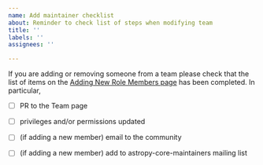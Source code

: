 ```yaml
---
name: Add maintainer checklist
about: Reminder to check list of steps when modifying team
title: ''
labels: ''
assignees: ''

---
```


If you are adding or removing someone from a team please check that the list of items on the [Adding New Role Members page](https://github.com/astropy/astropy-project/blob/main/policies/adding-new-role-members.md) has been completed. In particular,

- [ ] PR to the Team page
- [ ] privileges and/or permissions updated 
- [ ] (if adding a new member) email to the community
- [ ] (if adding a new member) add to astropy-core-maintainers mailing list

